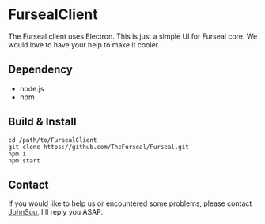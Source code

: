 # FursealClient
The Furseal client uses Electron.
This is just a simple UI for Furseal core. We would love to have your help to make it cooler.

## Dependency

* node.js
* npm

## Build & Install

```shell
cd /path/to/FursealClient
git clone https://github.com/TheFurseal/Furseal.git
npm i
npm start
```

## Contact

If you would like to help us or encountered some problems, please contact [JohnSuu](JohnSuu@cotnetwork.com), I'll reply you ASAP.